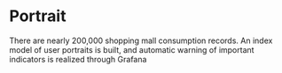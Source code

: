 # Portrait
There are nearly 200,000 shopping mall consumption records. An index model of user portraits is built, and automatic warning of important indicators is realized through Grafana
